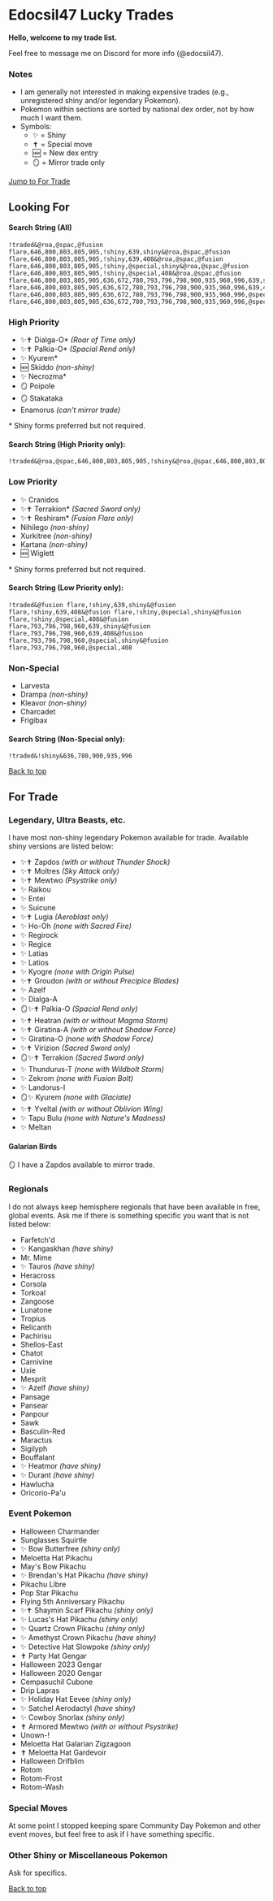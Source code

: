 # Edocsil47 Lucky Trades
**Hello, welcome to my trade list.**

Feel free to message me on Discord for more info (@edocsil47).
### Notes
- I am generally not interested in making expensive trades (e.g., unregistered shiny and/or legendary Pokemon).
- Pokemon within sections are sorted by national dex order, not by how much I want them.
- Symbols:
  - ✨ = Shiny
  - ✝️ = Special move
  - 🆕 = New dex entry
  - 🪞 = Mirror trade only

[Jump to For Trade](#for-trade)
## Looking For
#### Search String (All)
<!---
!traded&((shiny&408),@roa,@spac,(639&@special),@fusion flare,646,800,803,805,905,(!shiny&(636,672,780,793,796,798,900,935,960,996)))
-->
```
!traded&@roa,@spac,@fusion flare,646,800,803,805,905,!shiny,639,shiny&@roa,@spac,@fusion flare,646,800,803,805,905,!shiny,639,408&@roa,@spac,@fusion flare,646,800,803,805,905,!shiny,@special,shiny&@roa,@spac,@fusion flare,646,800,803,805,905,!shiny,@special,408&@roa,@spac,@fusion flare,646,800,803,805,905,636,672,780,793,796,798,900,935,960,996,639,shiny&@roa,@spac,@fusion flare,646,800,803,805,905,636,672,780,793,796,798,900,935,960,996,639,408&@roa,@spac,@fusion flare,646,800,803,805,905,636,672,780,793,796,798,900,935,960,996,@special,shiny&@roa,@spac,@fusion flare,646,800,803,805,905,636,672,780,793,796,798,900,935,960,996,@special,408
```
### High Priority
- ✨✝️ Dialga-O\* *(Roar of Time only)*
- ✨✝️ Palkia-O\* *(Spacial Rend only)*
- ✨ Kyurem\*
- 🆕 Skiddo *(non-shiny)*
- ✨ Necrozma\*
- 🪞 Poipole
- 🪞 Stakataka
- Enamorus *(can't mirror trade)*

\* Shiny forms preferred but not required.
#### Search String (High Priority only):
<!---
!traded&(@roa,@spac,646,(!shiny&672),800,803,805,905)
-->
```
!traded&@roa,@spac,646,800,803,805,905,!shiny&@roa,@spac,646,800,803,805,905,672
```
### Low Priority
- ✨ Cranidos
- ✨✝️ Terrakion\* *(Sacred Sword only)*
- ✨✝️ Reshiram\* *(Fusion Flare only)*
- Nihilego *(non-shiny)*
- Xurkitree *(non-shiny)*
- Kartana *(non-shiny)*
- 🆕 Wiglett

\* Shiny forms preferred but not required.
#### Search String (Low Priority only):
<!---
!traded&((shiny&408),(639&@special),@fusion flare,(!shiny&(793,796,798,960)))
-->
```
!traded&@fusion flare,!shiny,639,shiny&@fusion flare,!shiny,639,408&@fusion flare,!shiny,@special,shiny&@fusion flare,!shiny,@special,408&@fusion flare,793,796,798,960,639,shiny&@fusion flare,793,796,798,960,639,408&@fusion flare,793,796,798,960,@special,shiny&@fusion flare,793,796,798,960,@special,408
```
### Non-Special
- Larvesta
- Drampa *(non-shiny)*
- Kleavor *(non-shiny)*
- Charcadet
- Frigibax
#### Search String (Non-Special only):
```
!traded&!shiny&636,780,900,935,996
```
[Back to top](#looking-for)
## For Trade
### Legendary, Ultra Beasts, etc.
I have most non-shiny legendary Pokemon available for trade. Available shiny versions are listed below:
- ✨✝️ Zapdos *(with or without Thunder Shock)*
- ✨✝️ Moltres *(Sky Attack only)*
- ✨✝️ Mewtwo *(Psystrike only)*
- ✨ Raikou
- ✨ Entei
- ✨ Suicune
- ✨✝️ Lugia *(Aeroblast only)*
- ✨ Ho-Oh *(none with Sacred Fire)*
- ✨ Regirock
- ✨ Regice
- ✨ Latias
- ✨ Latios
- ✨ Kyogre *(none with Origin Pulse)*
- ✨✝️ Groudon *(with or without Precipice Blades)*
- ✨ Azelf
- ✨ Dialga-A
- 🪞✨✝️ Palkia-O *(Spacial Rend only)*
- ✨✝️ Heatran *(with or without Magma Storm)*
- ✨✝️ Giratina-A *(with or without Shadow Force)*
- ✨ Giratina-O *(none with Shadow Force)*
- ✨✝️ Virizion *(Sacred Sword only)*
- 🪞✨✝️ Terrakion *(Sacred Sword only)*
- ✨ Thundurus-T *(none with Wildbolt Storm)*
- ✨ Zekrom *(none with Fusion Bolt)*
- ✨ Landorus-I
- 🪞✨ Kyurem *(none with Glaciate)*
- ✨✝️ Yveltal *(with or without Oblivion Wing)*
- ✨ Tapu Bulu *(none with Nature's Madness)*
- ✨ Meltan
#### Galarian Birds
🪞 I have a Zapdos available to mirror trade.
### Regionals
I do not always keep hemisphere regionals that have been available in free, global events. Ask me if there is something specific you want that is not listed below:
- Farfetch'd
- ✨ Kangaskhan *(have shiny)*
- Mr. Mime
- ✨ Tauros *(have shiny)*
- Heracross
- Corsola
- Torkoal
- Zangoose
- Lunatone
- Tropius
- Relicanth
- Pachirisu
- Shellos-East
- Chatot
- Carnivine
- Uxie
- Mesprit
- ✨ Azelf *(have shiny)*
- Pansage
- Pansear
- Panpour
- Sawk
- Basculin-Red
- Maractus
- Sigilyph
- Bouffalant
- ✨ Heatmor *(have shiny)*
- ✨ Durant *(have shiny)*
- Hawlucha
- Oricorio-Pa'u
### Event Pokemon
- Halloween Charmander
- Sunglasses Squirtle
- ✨ Bow Butterfree *(shiny only)*
- Meloetta Hat Pikachu
- May's Bow Pikachu
- ✨ Brendan's Hat Pikachu *(have shiny)*
- Pikachu Libre
- Pop Star Pikachu
- Flying 5th Anniversary Pikachu
- ✨✝️ Shaymin Scarf Pikachu *(shiny only)*
- ✨ Lucas's Hat Pikachu *(shiny only)*
- ✨ Quartz Crown Pikachu *(shiny only)*
- ✨ Amethyst Crown Pikachu *(have shiny)*
- ✨ Detective Hat Slowpoke *(shiny only)*
- ✝️ Party Hat Gengar
- Halloween 2023 Gengar
- Halloween 2020 Gengar
- Cempasuchil Cubone
- Drip Lapras
- ✨ Holiday Hat Eevee *(shiny only)*
- ✨ Satchel Aerodactyl *(have shiny)*
- ✨ Cowboy Snorlax *(shiny only)*
- ✝️ Armored Mewtwo *(with or without Psystrike)*
- Unown-!
- Meloetta Hat Galarian Zigzagoon
- ✝️ Meloetta Hat Gardevoir
- Halloween Drifblim
- Rotom
- Rotom-Frost
- Rotom-Wash
### Special Moves
At some point I stopped keeping spare Community Day Pokemon and other event moves, but feel free to ask if I have something specific.
### Other Shiny or Miscellaneous Pokemon
Ask for specifics.

[Back to top](#looking-for)
